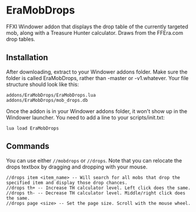 # EraMobDrops
FFXI Windower addon that displays the drop table of the currently targeted mob, along with a Treasure Hunter calculator. Draws from the FFEra.com drop tables.

## Installation
After downloading, extract to your Windower addons folder. Make sure the folder is called EraMobDrops, rather than -master or -v1.whatever. Your file structure should look like this:

    addons/EraMobDrops/EraMobDrops.lua
    addons/EraMobDrops/mob_drops.db

Once the addon is in your Windower addons folder, it won't show up in the Windower launcher. You need to add a line to your scripts/init.txt:

    lua load EraMobDrops

## Commands

You can use either `//mobdrops` or `//drops`. Note that you can relocate the drops textbox by dragging and dropping with your mouse.

    //drops item <item_name> -- Will search for all mobs that drop the specified item and display those drop chances.  
    //drops th+ -- Increase TH calculator level. Left click does the same.  
    //drops th- -- Decrease TH calculator level. Middle/right click does the same.  
    //drops page <size> -- Set the page size. Scroll with the mouse wheel.
